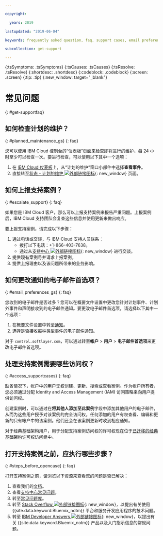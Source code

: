 ```yaml
---

copyright:

  years: 2019

lastupdated: "2019-06-04"

keywords: frequently asked question, faq, support cases, email preferences, access for cases, support faq 

subcollection: get-support 

---
```



{:tsSymptoms: .tsSymptoms}
{:tsCauses: .tsCauses}
{:tsResolve: .tsResolve}
{:shortdesc: .shortdesc}
{:codeblock: .codeblock}
{:screen: .screen}
{:tip: .tip}
{:new_window: target="_blank"}

# 常见问题
{: #get-supportfaq}

## 如何检查计划的维护？
{: #planned_maintenance_gs}
{: faq}

您可以使用 IBM Cloud 控制台的“仪表板”页面来检查即将进行的维护，每 24 小时至少可以检查一次。要进行检查，可以使用以下其中一个选项： 

1. 在 [IBM Cloud 仪表板](https://cloud.ibm.com/)上，从“计划的维护”窗口小部件中选择**查看事件**。 
2. 直接转至[状态 - 计划的维护 ![外部链接图标](../icons/launch-glyph.svg "外部链接图标")](https://cloud.ibm.com/status?selected=maintenance){: new_window} 页面。

## 如何上报支持案例？ 
{: #escalate_support}
{: faq}

如果您是 IBM Cloud 客户，那么可以上报支持案例来报告严重问题。上报案例后，IBM Cloud 支持团队会复查这些信息并使用更新来做出响应。 

要上报支持案例，请完成以下步骤： 
1. 通过电话或交谈，与 IBM Cloud 支持人员联系：
    * 拨打以下电话：+1-866-403-7638。
    * 通过从[支持中心 ![外部链接图标](../icons/launch-glyph.svg "外部链接图标")](https://{DomainName}/unifiedsupport/supportcenter){: new_window} 进行交谈。
2. 提供现有案例号并请求上报案例。 
3. 提供上报理由以及该问题所带来的业务影响。 

## 如何更改通知的电子邮件首选项？ 
{: #email_preferences_gs}
{: faq}

您收到的电子邮件是否过多？您可以在概要文件设置中更改您针对计划事件、计划外事件和声明接收到的电子邮件通知。要更改电子邮件首选项，请选择以下其中一个选项： 

1. 在概要文件设置中转至[通知](https://cloud.ibm.com/user/notifications)。
1. 选择是否接收每种类型事件的电子邮件通知。

对于 `control.softlayer.com`，可以通过转至**帐户** > **用户** > **电子邮件首选项**来更改电子邮件首选项。 

## 处理支持案例需要哪些访问权？ 
{: #access_supportcases}
{: faq}

缺省情况下，帐户中的用户无权创建、更新、搜索或查看案例。作为帐户所有者，您必须通过分配 Identity and Access Management (IAM) 访问策略来向用户提供访问权。 

创建案例时，可以通过在**将其他人添加至此案例**字段中添加其他用户的电子邮件，从而为这些用户授予对该案例的完全访问权。任何添加的用户有权查看、编辑和更新的只有帐户中的该案例。他们还会在该案例更新时收到相应通知。
 

对于经典基础架构用户，用于分配支持案例访问权的许可权现在位于[已迁移的经典基础架构许可权访问组](/docs/iam?topic=iam-predefined)中。

## 打开支持案例之前，应执行哪些步骤？ 
{: #steps_before_opencase}
{: faq}

打开支持案例之前，请浏览以下资源来查看您的问题是否已解决： 

1. 查看我们的[文档](https://cloud.ibm.com/docs)。 
2. 查看[支持中心常见问题](https://cloud.ibm.com/unifiedsupport/supportcenter)。 
3. 转至[常见问题库](https://cloud.ibm.com/docs/faqs)。 
4. 转至 [Stack Overflow ![外部链接图标](../icons/launch-glyph.svg "外部链接图标")](http://stackoverflow.com/questions/tagged/ibm-bluemix){: new_window}，以提出有关使用 {{site.data.keyword.Bluemix_notm}} 平台和服务开发应用程序的技术问题。
5. 转至 [IBM Developer Answers ![外部链接图标](../icons/launch-glyph.svg "外部链接图标")](https://developer.ibm.com/answers/smart-spaces/12/bluemix.html){: new_window}，以提出有关 {{site.data.keyword.Bluemix_notm}} 产品以及入门指示信息的常规问题。
